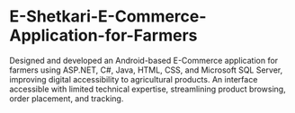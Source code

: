 # E-Shetkari-E-Commerce-Application-for-Farmers
Designed and developed an Android-based E-Commerce application for farmers using ASP.NET, C#, Java, HTML, CSS, and Microsoft SQL Server, improving digital accessibility to agricultural products.  An interface accessible with limited technical expertise, streamlining product browsing, order placement, and tracking.
